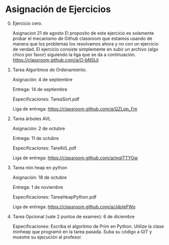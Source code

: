# Asignación de Ejercicios

0. Ejercicio cero.

      Asignacion 21 de agosto
El proposito de este ejercicio es solamente probar el mecanismo de Github classroom que estamos usando de manera que los problemas los resolvamos ahora y no con un ejercicio de verdad. El ejercicio consiste simplemente en subir un archivo (algo chico por favor) siguiendo la liga que se da a continuación.
     https://classroom.github.com/a/O-bNSIJi

1. Tarea Algoritmos de Ordenamiento.

    Asignación: 4 de septiembre

    Entrega: 14 de septiembre

    Especificaciones: TareaSort.pdf

    Liga de entrega: https://classroom.github.com/a/QZLpp_Fm

2. Tarea árboles AVL

    Asignación: 2 de octubre

    Entrega: 11 de octubre

    Especificaciones: TareAVL.pdf

    Liga de entrega: https://classroom.github.com/a/mqlTTYGw

3. Tarea min heap en python

   Asignación: 18 de octubre

   Entrega: 1 de noviembre

   Especificaciones: TareaHeapPython.pdf

   Liga de entrega: https://classroom.github.com/a/JdoIeFWo

4. Tarea Opcional (vale 2 puntos de examen): 6 de diciembre

   Especificaciones: Escriba el algoritmo de Prim en Python. Utilize la clase minheap que programó en la tarea pasada. Suba su código a GIT y muestre su ejecución al profesor. 
